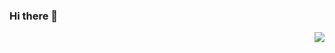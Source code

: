 ### Hi there 👋

<img align="right" src="https://github-readme-stats.vercel.app/api?username=ch3cknull&show_icons=true">
